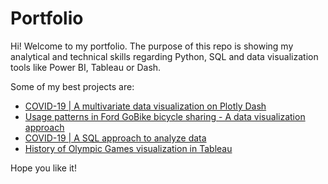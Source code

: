 # Portfolio

Hi! Welcome to my portfolio. The purpose of this repo is showing my analytical and technical skills regarding Python, SQL and data visualization tools like Power BI, Tableau or Dash.

Some of my best projects are:
* [COVID-19 | A multivariate data visualization on Plotly Dash](https://github.com/aingelmo/portfolio/tree/main/covid_plotly-dash)
* [Usage patterns in Ford GoBike bicycle sharing - A data visualization approach](https://aingelmo.github.io/blog/bikesharing-data)
* [COVID-19 | A SQL approach to analyze data](https://github.com/aingelmo/portfolio/tree/main/covid_sql)
* [History of Olympic Games visualization in Tableau](https://github.com/aingelmo/portfolio/tree/main/olympics_tableau)

Hope you like it!
